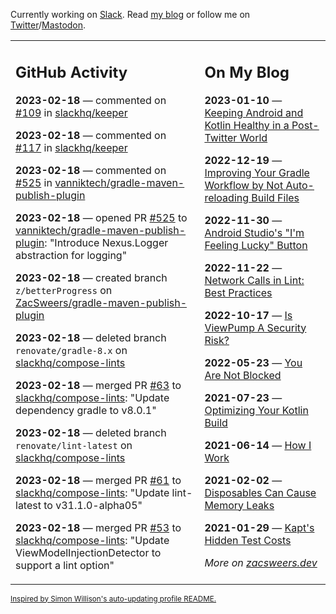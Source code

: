 Currently working on [Slack](https://slack.com/). Read [my blog](https://zacsweers.dev/) or follow me on [Twitter](https://twitter.com/ZacSweers)/[Mastodon](https://hachyderm.io/@ZacSweers).

<table><tr><td valign="top" width="60%">

## GitHub Activity
<!-- githubActivity starts -->
**2023-02-18** — commented on [#109](https://github.com/slackhq/keeper/issues/109#issuecomment-1435773884) in [slackhq/keeper](https://github.com/slackhq/keeper)

**2023-02-18** — commented on [#117](https://github.com/slackhq/keeper/pull/117#issuecomment-1435773746) in [slackhq/keeper](https://github.com/slackhq/keeper)

**2023-02-18** — commented on [#525](https://github.com/vanniktech/gradle-maven-publish-plugin/pull/525#issuecomment-1435753788) in [vanniktech/gradle-maven-publish-plugin](https://github.com/vanniktech/gradle-maven-publish-plugin)

**2023-02-18** — opened PR [#525](https://github.com/vanniktech/gradle-maven-publish-plugin/pull/525) to [vanniktech/gradle-maven-publish-plugin](https://github.com/vanniktech/gradle-maven-publish-plugin): "Introduce Nexus.Logger abstraction for logging"

**2023-02-18** — created branch `z/betterProgress` on [ZacSweers/gradle-maven-publish-plugin](https://github.com/ZacSweers/gradle-maven-publish-plugin)

**2023-02-18** — deleted branch `renovate/gradle-8.x` on [slackhq/compose-lints](https://github.com/slackhq/compose-lints)

**2023-02-18** — merged PR [#63](https://github.com/slackhq/compose-lints/pull/63) to [slackhq/compose-lints](https://github.com/slackhq/compose-lints): "Update dependency gradle to v8.0.1"

**2023-02-18** — deleted branch `renovate/lint-latest` on [slackhq/compose-lints](https://github.com/slackhq/compose-lints)

**2023-02-18** — merged PR [#61](https://github.com/slackhq/compose-lints/pull/61) to [slackhq/compose-lints](https://github.com/slackhq/compose-lints): "Update lint-latest to v31.1.0-alpha05"

**2023-02-18** — merged PR [#53](https://github.com/slackhq/compose-lints/pull/53) to [slackhq/compose-lints](https://github.com/slackhq/compose-lints): "Update ViewModelInjectionDetector to support a lint option"
<!-- githubActivity ends -->
</td><td valign="top" width="40%">

## On My Blog
<!-- blog starts -->
**2023-01-10** — [Keeping Android and Kotlin Healthy in a Post-Twitter World](https://www.zacsweers.dev/keeping-android-healthy/)

**2022-12-19** — [Improving Your Gradle Workflow by Not Auto-reloading Build Files](https://www.zacsweers.dev/improving-your-workflow-by-not-auto-reloading-build-files/)

**2022-11-30** — [Android Studio's "I'm Feeling Lucky" Button](https://www.zacsweers.dev/android-studios-im-feeling-lucky-button/)

**2022-11-22** — [Network Calls in Lint: Best Practices](https://www.zacsweers.dev/network-calls-in-lint-best-practices/)

**2022-10-17** — [Is ViewPump A Security Risk?](https://www.zacsweers.dev/is-viewpump-a-security-risk/)

**2022-05-23** — [You Are Not Blocked](https://www.zacsweers.dev/you-are-not-blocked/)

**2021-07-23** — [Optimizing Your Kotlin Build](https://www.zacsweers.dev/optimizing-your-kotlin-build/)

**2021-06-14** — [How I Work](https://www.zacsweers.dev/how-i-work/)

**2021-02-02** — [Disposables Can Cause Memory Leaks](https://www.zacsweers.dev/disposables-can-cause-memory-leaks/)

**2021-01-29** — [Kapt's Hidden Test Costs](https://www.zacsweers.dev/kapts-hidden-test-costs/)
<!-- blog ends -->
_More on [zacsweers.dev](https://zacsweers.dev/)_
</td></tr></table>

<sub><a href="https://simonwillison.net/2020/Jul/10/self-updating-profile-readme/">Inspired by Simon Willison's auto-updating profile README.</a></sub>